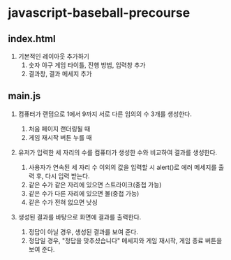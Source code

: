 # javascript-baseball-precourse

## index.html

1. 기본적인 레이아웃 추가하기
   1. 숫자 야구 게임 타이틀, 진행 방법, 입력창 추가
   2. 결과창, 결과 메세지 추가

## main.js

1. 컴퓨터가 랜덤으로 1에서 9까지 서로 다른 임의의 수 3개를 생성한다.

   1. 처음 페이지 랜더링될 때
   2. 게임 재시작 버튼 누를 때

2. 유저가 입력한 세 자리의 수를 컴퓨터가 생성한 수와 비교하여 결과를 생성한다.

   1. 사용자가 연속된 세 자리 수 이외의 값을 입력할 시 alert()로 에러 메세지를 출력 후, 다시 입력 받는다.
   2. 같은 수가 같은 자리에 있으면 스트라이크(중첩 가능)
   3. 같은 수가 다른 자리에 있으면 볼(중첩 가능)
   4. 같은 수가 전혀 없으면 낫싱

3. 생성된 결과를 바탕으로 화면에 결과를 출력한다.
   1. 정답이 아닐 경우, 생성된 결과를 보여 준다.
   2. 정답일 경우, "정답을 맞추셨습니다" 메세지와 게임 재시작, 게임 종료 버튼을 보여 준다.
